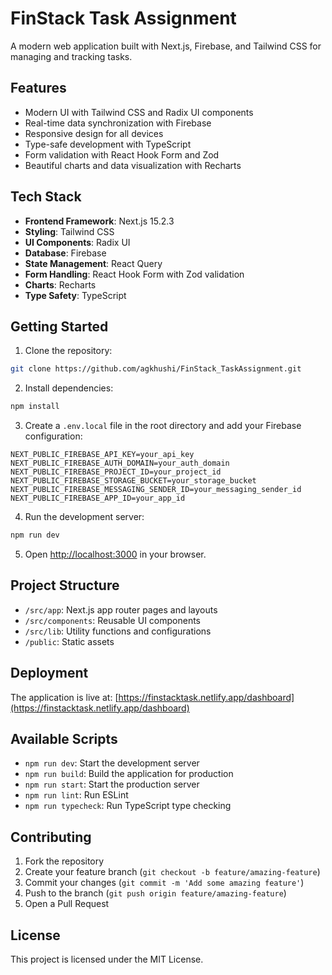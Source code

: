 # FinStack Task Assignment

A modern web application built with Next.js, Firebase, and Tailwind CSS for managing and tracking tasks.

## Features

- Modern UI with Tailwind CSS and Radix UI components
- Real-time data synchronization with Firebase
- Responsive design for all devices
- Type-safe development with TypeScript
- Form validation with React Hook Form and Zod
- Beautiful charts and data visualization with Recharts

## Tech Stack

- **Frontend Framework**: Next.js 15.2.3
- **Styling**: Tailwind CSS
- **UI Components**: Radix UI
- **Database**: Firebase
- **State Management**: React Query
- **Form Handling**: React Hook Form with Zod validation
- **Charts**: Recharts
- **Type Safety**: TypeScript

## Getting Started

1. Clone the repository:
```bash
git clone https://github.com/agkhushi/FinStack_TaskAssignment.git
```

2. Install dependencies:
```bash
npm install
```

3. Create a `.env.local` file in the root directory and add your Firebase configuration:
```env
NEXT_PUBLIC_FIREBASE_API_KEY=your_api_key
NEXT_PUBLIC_FIREBASE_AUTH_DOMAIN=your_auth_domain
NEXT_PUBLIC_FIREBASE_PROJECT_ID=your_project_id
NEXT_PUBLIC_FIREBASE_STORAGE_BUCKET=your_storage_bucket
NEXT_PUBLIC_FIREBASE_MESSAGING_SENDER_ID=your_messaging_sender_id
NEXT_PUBLIC_FIREBASE_APP_ID=your_app_id
```

4. Run the development server:
```bash
npm run dev
```

5. Open [http://localhost:3000](http://localhost:3000) in your browser.

## Project Structure

- `/src/app`: Next.js app router pages and layouts
- `/src/components`: Reusable UI components
- `/src/lib`: Utility functions and configurations
- `/public`: Static assets

## Deployment

The application is live at: [https://finstacktask.netlify.app/dashboard](https://finstacktask.netlify.app/dashboard)

## Available Scripts

- `npm run dev`: Start the development server
- `npm run build`: Build the application for production
- `npm run start`: Start the production server
- `npm run lint`: Run ESLint
- `npm run typecheck`: Run TypeScript type checking

## Contributing

1. Fork the repository
2. Create your feature branch (`git checkout -b feature/amazing-feature`)
3. Commit your changes (`git commit -m 'Add some amazing feature'`)
4. Push to the branch (`git push origin feature/amazing-feature`)
5. Open a Pull Request

## License

This project is licensed under the MIT License.
